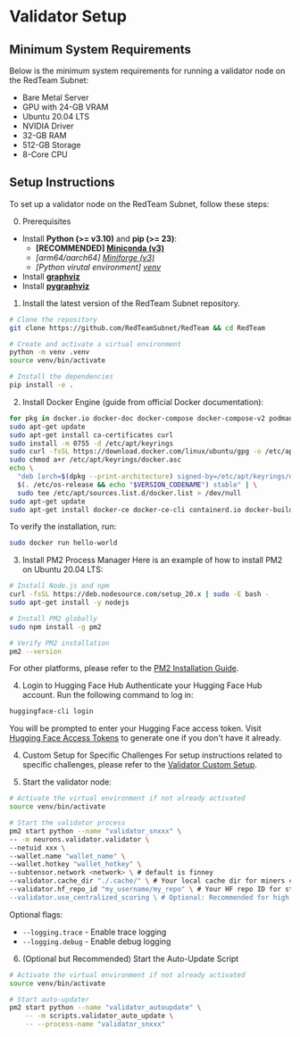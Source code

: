 # Validator Setup

## Minimum System Requirements
Below is the minimum system requirements for running a validator node on the RedTeam Subnet:
- Bare Metal Server
- GPU with 24-GB VRAM
- Ubuntu 20.04 LTS
- NVIDIA Driver
- 32-GB RAM
- 512-GB Storage
- 8-Core CPU

## Setup Instructions
To set up a validator node on the RedTeam Subnet, follow these steps:

0. Prerequisites

- Install **Python (>= v3.10)** and **pip (>= 23)**:
    - **[RECOMMENDED] [Miniconda (v3)](https://www.anaconda.com/docs/getting-started/miniconda/install)**
    - *[arm64/aarch64] [Miniforge (v3)](https://github.com/conda-forge/miniforge)*
    - *[Python virutal environment] [venv](https://docs.python.org/3/library/venv.html)*
- Install **[graphviz](https://graphviz.org/download)**
- Install **[pygraphviz](https://pygraphviz.github.io/documentation/stable/install.html)**

1. Install the latest version of the RedTeam Subnet repository.
```bash
# Clone the repository
git clone https://github.com/RedTeamSubnet/RedTeam && cd RedTeam

# Create and activate a virtual environment
python -m venv .venv
source venv/bin/activate

# Install the dependencies
pip install -e .
```

2. Install Docker Engine (guide from official Docker documentation):
```bash
for pkg in docker.io docker-doc docker-compose docker-compose-v2 podman-docker containerd runc; do sudo apt-get remove $pkg; done
sudo apt-get update
sudo apt-get install ca-certificates curl
sudo install -m 0755 -d /etc/apt/keyrings
sudo curl -fsSL https://download.docker.com/linux/ubuntu/gpg -o /etc/apt/keyrings/docker.asc
sudo chmod a+r /etc/apt/keyrings/docker.asc
echo \
  "deb [arch=$(dpkg --print-architecture) signed-by=/etc/apt/keyrings/docker.asc] https://download.docker.com/linux/ubuntu \
  $(. /etc/os-release && echo "$VERSION_CODENAME") stable" | \
  sudo tee /etc/apt/sources.list.d/docker.list > /dev/null
sudo apt-get update
sudo apt-get install docker-ce docker-ce-cli containerd.io docker-buildx-plugin docker-compose-plugin
```

To verify the installation, run:
```bash
sudo docker run hello-world
```

3. Install PM2 Process Manager
Here is an example of how to install PM2 on Ubuntu 20.04 LTS:
```bash
# Install Node.js and npm
curl -fsSL https://deb.nodesource.com/setup_20.x | sudo -E bash -
sudo apt-get install -y nodejs

# Install PM2 globally
sudo npm install -g pm2

# Verify PM2 installation
pm2 --version
```

For other platforms, please refer to the [PM2 Installation Guide](https://pm2.io/docs/runtime/guide/installation/).

4. Login to Hugging Face Hub
Authenticate your Hugging Face Hub account. Run the following command to log in:
```bash
huggingface-cli login
```
You will be prompted to enter your Hugging Face access token. Visit [Hugging Face Access Tokens](https://huggingface.co/settings/tokens) to generate one if you don't have it already.

4. Custom Setup for Specific Challenges
For setup instructions related to specific challenges, please refer to the [Validator Custom Setup](validator_custom.md).

5. Start the validator node:
```bash
# Activate the virtual environment if not already activated
source venv/bin/activate

# Start the validator process
pm2 start python --name "validator_snxxx" \
-- -m neurons.validator.validator \
--netuid xxx \
--wallet.name "wallet_name" \
--wallet.hotkey "wallet_hotkey" \
--subtensor.network <network> \ # default is finney
--validator.cache_dir "./.cache/" \ # Your local cache dir for miners commits.
--validator.hf_repo_id "my_username/my_repo" \ # Your HF repo ID for storing miners' commits. You need to create your own repo; recommend creating a new HF account
--validator.use_centralized_scoring \ # Optional: Recommended for high VTRUST, opt-in to get scores of challenges from a centralized server
```
Optional flags:
- `--logging.trace` - Enable trace logging
- `--logging.debug` - Enable debug logging

6. (Optional but Recommended) Start the Auto-Update Script
```bash
# Activate the virtual environment if not already activated
source venv/bin/activate

# Start auto-updater
pm2 start python --name "validator_autoupdate" \
    -- -m scripts.validator_auto_update \
    -- --process-name "validator_snxxx"
```

